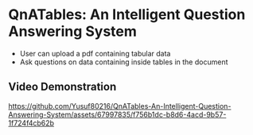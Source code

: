 # QnATables: An Intelligent Question Answering System
- User can upload a pdf containing tabular data
- Ask questions on data containing inside tables in the document

## Video Demonstration
https://github.com/Yusuf80216/QnATables-An-Intelligent-Question-Answering-System/assets/67997835/f756b1dc-b8d6-4acd-9b57-1f724f4cb62b

